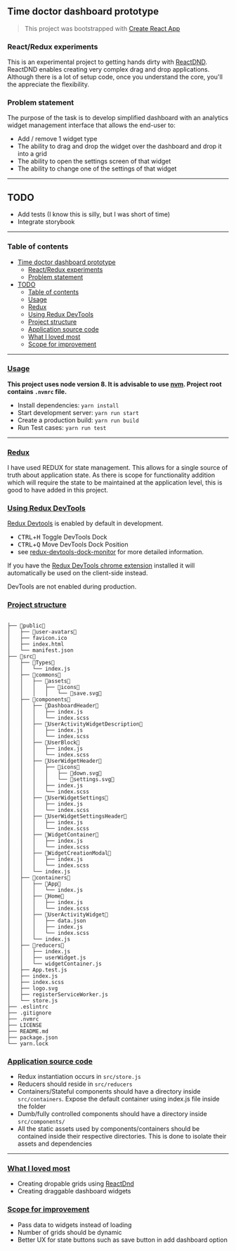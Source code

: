 ## Time doctor dashboard prototype

> This project was bootstrapped with [Create React App](https://github.com/facebookincubator/create-react-app)

### React/Redux experiments

This is an experimental project to getting hands dirty with [ReactDND](https://github.com/react-dnd/react-dnd).
ReactDND enables creating very complex drag and drop applications. Although there is a lot of setup code, once you understand the
core, you'll the appreciate the flexibility.

### Problem statement
The purpose of the task is to develop simplified dashboard with an analytics widget management interface that
allows the end-user to:
- Add / remove 1 widget type
- The ability to drag and drop the widget over the dashboard and drop it into a grid
- The ability to open the settings screen of that widget
- The ability to change one of the settings of that widget

----

## TODO
- Add tests (I know this is silly, but I was short of time)
- Integrate storybook

----

### Table of contents

- [Time doctor dashboard prototype](#time-doctor-dashboard-prototype)
    - [React/Redux experiments](#reactredux-experiments)
    - [Problem statement](#problem-statement)
- [TODO](#todo)
    - [Table of contents](#table-of-contents)
    - [Usage](#usage)
    - [Redux](#redux)
    - [Using Redux DevTools](#using-redux-devtools)
    - [Project structure](#project-structure)
    - [Application source code](#application-source-code)
    - [What I loved most](#what-i-loved-most)
    - [Scope for improvement](#scope-for-improvement)

---

### [Usage](#usage)

**This project uses node version 8. It is advisable to use [nvm](https://github.com/creationix/nvm). Project root contains `.nvmrc` file.**

- Install dependencies: `yarn install`
- Start development server: `yarn run start`
- Create a production build: `yarn run build`
- Run Test cases: `yarn run test`

---


### [Redux](#redux)

I have used REDUX for state management. This allows for a single source of truth about application state. As there is scope for functionality addition which will require the state to be maintained at the application level, this is good to have added in this project.


### [Using Redux DevTools](#using-dev-tools)

[Redux Devtools](https://github.com/gaearon/redux-devtools) is enabled by default in development.

- <kbd>CTRL</kbd>+<kbd>H</kbd> Toggle DevTools Dock
- <kbd>CTRL</kbd>+<kbd>Q</kbd> Move DevTools Dock Position
- see [redux-devtools-dock-monitor](https://github.com/gaearon/redux-devtools-dock-monitor) for more detailed information.

If you have the
[Redux DevTools chrome extension](https://chrome.google.com/webstore/detail/redux-devtools/lmhkpmbekcpmknklioeibfkpmmfibljd) installed it will automatically be used on the client-side instead.

DevTools are not enabled during production.



### [Project structure](#project-structure)

```

├── public
│   ├── user-avatars
│   ├── favicon.ico
│   ├── index.html
│   └── manifest.json
├── src
│   ├── Types
│   │   └── index.js
│   ├── commons
│   │   ├── assets
│   │   │   ├── icons
│   │   │   │   └── save.svg
│   ├── components
│   │   ├── DashboardHeader
│   │   │   ├── index.js
│   │   │   └── index.scss
│   │   ├── UserActivityWidgetDescription
│   │   │   ├── index.js
│   │   │   └── index.scss
│   │   ├── UserBlock
│   │   │   ├── index.js
│   │   │   └── index.scss
│   │   ├── UserWidgetHeader
│   │   │   ├── icons
│   │   │   │   ├── down.svg
│   │   │   │   └── settings.svg
│   │   │   ├── index.js
│   │   │   └── index.scss
│   │   ├── UserWidgetSettings
│   │   │   ├── index.js
│   │   │   └── index.scss
│   │   ├── UserWidgetSettingsHeader
│   │   │   ├── index.js
│   │   │   └── index.scss
│   │   ├── WidgetContainer
│   │   │   ├── index.js
│   │   │   └── index.scss
│   │   ├── WidgetCreationModal
│   │   │   ├── index.js
│   │   │   └── index.scss
│   │   └── index.js
│   ├── containers
│   │   ├── App
│   │   │   └── index.js
│   │   ├── Home
│   │   │   ├── index.js
│   │   │   └── index.scss
│   │   ├── UserActivityWidget
│   │   │   ├── data.json
│   │   │   ├── index.js
│   │   │   └── index.scss
│   │   └── index.js
│   ├── reducers
│   │   ├── index.js
│   │   ├── userWidget.js
│   │   └── widgetContainer.js
│   ├── App.test.js
│   ├── index.js
│   ├── index.scss
│   ├── logo.svg
│   ├── registerServiceWorker.js
│   └── store.js
├── .eslintrc
├── .gitignore
├── .nvmrc
├── LICENSE
├── README.md
├── package.json
└── yarn.lock
```

### [Application source code](#aps)

- Redux instantiation occurs in `src/store.js`
- Reducers should reside in `src/reducers`
- Containers/Stateful components should have a directory inside `src/containers`. Expose the default container using index.js file inside the folder
- Dumb/fully controlled components should have a directory inside `src/components/`
- All the static assets used by components/containers should be contained inside their respective directories. This is done to isolate their assets and dependencies

---

### [What I loved most](#What-I-loved-most)

- Creating dropable grids using [ReactDnd](https://github.com/react-dnd/react-dnd)
- Creating draggable dashboard widgets

### [Scope for improvement](#scope-for-improvement)
- Pass data to widgets instead of loading
- Number of grids should be dynamic
- Better UX for state buttons such as save button in add dashboard option
